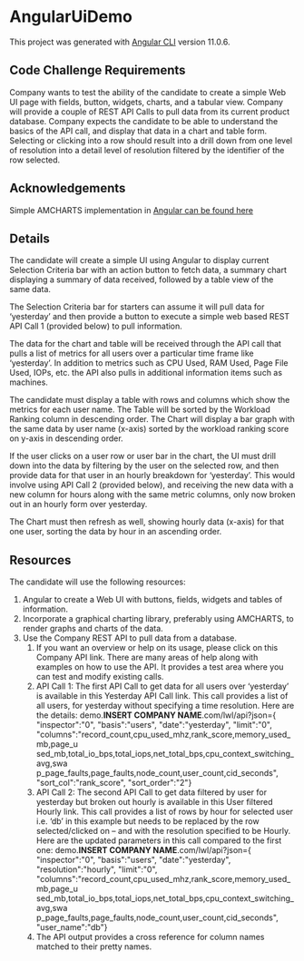 # AngularUiDemo

This project was generated with [Angular CLI](https://github.com/angular/angular-cli) version 11.0.6.

## Code Challenge Requirements

Company wants to test the ability of the candidate to create a simple Web UI page with fields, button,
widgets, charts, and a tabular view. Company will provide a couple of REST API Calls to pull data from
its current product database. Company expects the candidate to be able to understand the basics of
the API call, and display that data in a chart and table form. Selecting or clicking into a row should result
into a drill down from one level of resolution into a detail level of resolution filtered by the identifier of
the row selected.

## Acknowledgements

Simple AMCHARTS implementation in [Angular can be found here](https://www.amcharts.com/docs/v4/getting-started/integrations/using-angular2/)


## Details

The candidate will create a simple UI using Angular to display current Selection Criteria bar with an
action button to fetch data, a summary chart displaying a summary of data received, followed by a table
view of the same data.

The Selection Criteria bar for starters can assume it will pull data for ‘yesterday’ and then provide a
button to execute a simple web based REST API Call 1 (provided below) to pull information.

The data for the chart and table will be received through the API call that pulls a list of metrics for all
users over a particular time frame like ‘yesterday’. In addition to metrics such as CPU Used, RAM Used,
Page File Used, IOPs, etc. the API also pulls in additional information items such as machines.

The candidate must display a table with rows and columns which show the metrics for each user name.
The Table will be sorted by the Workload Ranking column in descending order. The Chart will display a
bar graph with the same data by user name (x-axis) sorted by the workload ranking score on y-axis in
descending order.

If the user clicks on a user row or user bar in the chart, the UI must drill down into the data by filtering
by the user on the selected row, and then provide data for that user in an hourly breakdown for
‘yesterday’. This would involve using API Call 2 (provided below), and receiving the new data with a new
column for hours along with the same metric columns, only now broken out in an hourly form over
yesterday.

The Chart must then refresh as well, showing hourly data (x-axis) for that one user, sorting the data by
hour in an ascending order.


## Resources
The candidate will use the following resources:
1. Angular to create a Web UI with buttons, fields, widgets and tables of information.
1. Incorporate a graphical charting library, preferably using AMCHARTS, to render graphs and charts of the data.
1. Use the Company REST API to pull data from a database.
    1. If you want an overview or help on its usage, please click on this Company API link.
        There are many areas of help along with examples on how to use the API. It provides a
        test area where you can test and modify existing calls.
    1. API Call 1: The first API Call to get data for all users over ‘yesterday’ is available in this
        Yesterday API Call link. This call provides a list of all users, for yesterday without
        specifying a time resolution. Here are the details:
        demo.**INSERT COMPANY NAME**.com/lwl/api?json={
        "inspector":"0",
        "basis":"users",
        "date":"yesterday",
        "limit":"0",
        "columns":"record_count,cpu_used_mhz,rank_score,memory_used_mb,page_u
        sed_mb,total_io_bps,total_iops,net_total_bps,cpu_context_switching_avg,swa
        p_page_faults,page_faults,node_count,user_count,cid_seconds",
        "sort_col":"rank_score",
        "sort_order":"2"}
    1. API Call 2: The second API Call to get data filtered by user for yesterday but broken out
        hourly is available in this User filtered Hourly link. This call provides a list of rows by
        hour for selected user i.e. ‘db’ in this example but needs to be replaced by the row
        selected/clicked on – and with the resolution specified to be Hourly. Here are the
        updated parameters in this call compared to the first one:
        demo.**INSERT COMPANY NAME**.com/lwl/api?json={
        "inspector":"0",
        "basis":"users",
        "date":"yesterday",
        "resolution":"hourly",
        "limit":"0",
        "columns":"record_count,cpu_used_mhz,rank_score,memory_used_mb,page_u
        sed_mb,total_io_bps,total_iops,net_total_bps,cpu_context_switching_avg,swa
        p_page_faults,page_faults,node_count,user_count,cid_seconds",
        "user_name":"db"}
    1. The API output provides a cross reference for column names matched to their pretty
        names.
